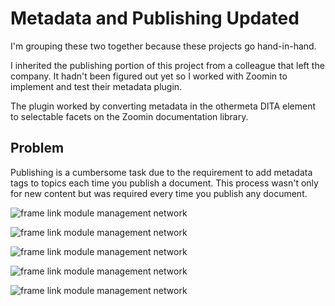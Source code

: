 

# Metadata and Publishing Updated

I'm grouping these two together because these projects go hand-in-hand.

I inherited the publishing portion of this project from a colleague that left the company. It hadn't been figured out yet so I worked with Zoomin to implement and test their metadata plugin.

The plugin worked by converting metadata in the othermeta DITA element to selectable facets on the Zoomin documentation library.

## Problem

Publishing is a cumbersome task due to the requirement to add metadata tags to topics each time you publish a document. This process wasn't only for new content but was required every time you publish any document.

![frame link module management network](https://chriskpeterson.github.io/vuepress2/public/search/poly-site-original.png)







![frame link module management network](https://chriskpeterson.github.io/vuepress2/public/search/poly-site-idea-1.png)

![frame link module management network](https://chriskpeterson.github.io/vuepress2/public/search/poly-site-idea-2.png)

![frame link module management network](https://chriskpeterson.github.io/vuepress2/public/search/poly-site-idea-3.png)

![frame link module management network](https://chriskpeterson.github.io/vuepress2/public/search/poly-site-idea-4.png)
